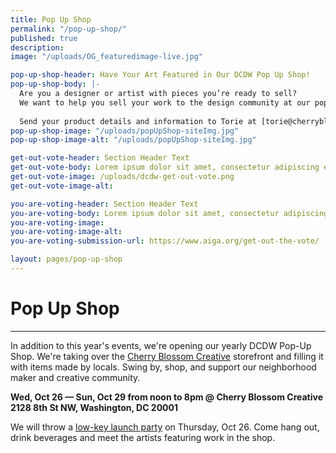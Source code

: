 ```yaml
---
title: Pop Up Shop
permalink: "/pop-up-shop/"
published: true
description: 
image: "/uploads/OG_featuredimage-live.jpg"

pop-up-shop-header: Have Your Art Featured in Our DCDW Pop Up Shop!
pop-up-shop-body: |-
  Are you a designer or artist with pieces you’re ready to sell?
  We want to help you sell your work to the design community at our pop up shop. 
  
  Send your product details and information to Torie at [torie@cherryblossomcreative.com](mailto:torie@cherryblossomcreative.com)
pop-up-shop-image: "/uploads/popUpShop-siteImg.jpg"
pop-up-shop-image-alt: "/uploads/popUpShop-siteImg.jpg"

get-out-vote-header: Section Header Text
get-out-vote-body: Lorem ipsum dolor sit amet, consectetur adipiscing elit. Integer pharetra neque a diam cursus pulvinar. Suspendisse faucibus mi id accumsan lobortis. Pellentesque consectetur varius turpis, nec viverra justo pellentesque sit amet.
get-out-vote-image: /uploads/dcdw-get-out-vote.png
get-out-vote-image-alt: 

you-are-voting-header: Section Header Text
you-are-voting-body: Lorem ipsum dolor sit amet, consectetur adipiscing elit. Integer pharetra neque a diam cursus pulvinar. Suspendisse faucibus mi id accumsan lobortis. Pellentesque consectetur varius turpis, nec viverra justo pellentesque sit amet.
you-are-voting-image:
you-are-voting-image-alt:
you-are-voting-submission-url: https://www.aiga.org/get-out-the-vote/

layout: pages/pop-up-shop
---
```


# Pop Up Shop

<hr class="title-divider-blue">

In addition to this year's events, we're opening our yearly DCDW Pop-Up Shop. We're taking over the [Cherry Blossom Creative](http://cherryblossomcreative.com/) storefront and filling it with items made by locals. Swing by, shop, and support our neighborhood maker and creative community.

**Wed, Oct 26 — Sun, Oct 29 from noon to 8pm @ Cherry Blossom Creative
2128 8th St NW, Washington, DC 20001**

We will throw a [low-key launch party](http://www.dcdesignweek.org/events/pop-up-shop-launch.html) on Thursday, Oct 26. Come hang out, drink beverages and meet the artists featuring work in the shop.